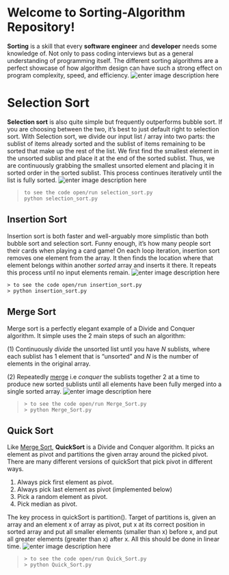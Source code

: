 # Welcome to Sorting-Algorithm Repository!


**Sorting**  is a skill that every  **software engineer**  and  **developer**  needs some knowledge of. Not only to pass coding interviews but as a general understanding of programming itself. The different sorting algorithms are a perfect showcase of how algorithm design can have such a strong effect on program complexity, speed, and efficiency.
           ![enter image description here](https://miro.medium.com/max/596/0*KLKs3NZVQZzBUI5v.png)

# Selection Sort

**Selection sort** is also quite simple but frequently outperforms bubble sort. If you are choosing between the two, it’s best to just default right to selection sort. With Selection sort, we divide our input list / array into two parts: the sublist of items already sorted and the sublist of items remaining to be sorted that make up the rest of the list. We first find the smallest element in the unsorted sublist and place it at the end of the sorted sublist. Thus, we are continuously grabbing the smallest unsorted element and placing it in sorted order in the sorted sublist. This process continues iteratively until the list is fully sorted.
           ![enter image description here](https://a.top4top.io/p_1741bco6x1.gif)
       

>     to see the code open/run selection_sort.py
>     python selection_sort.py

##  Insertion Sort

Insertion sort is both faster and well-arguably more simplistic than both bubble sort and selection sort. Funny enough, it’s how many people sort their cards when playing a card game! On each loop iteration, insertion sort removes one element from the array. It then finds the location where that element belongs within another  _sorted_  array and inserts it there. It repeats this process until no input elements remain.
																![enter image description here](https://c.top4top.io/p_1741u2v4h1.gif)

    > to see the code open/run insertion_sort.py
    > python insertion_sort.py


##  Merge Sort
Merge sort is a perfectly elegant example of a Divide and Conquer algorithm. It simple uses the 2 main steps of such an algorithm:

(1) Continuously  _divide_ the unsorted list until you have  _N_  sublists, where each sublist has 1 element that is “unsorted” and  _N_ is the number of elements in the original array.

(2) Repeatedly  [merge](https://en.wikipedia.org/wiki/Merge_algorithm)  i.e  _conquer_ the sublists together 2 at a time to produce new sorted sublists until all elements have been fully merged into a single sorted array.
![enter image description here](https://f.top4top.io/p_1741h1u631.gif)

>     > to see the code open/run Merge_Sort.py
>     > python Merge_Sort.py

## Quick Sort

Like  [Merge Sort](https://en.wikipedia.org/wiki/Merge_algorithm), **QuickSort** is a Divide and Conquer algorithm. It picks an element as pivot and partitions the given array around the picked pivot. There are many different versions of quickSort that pick pivot in different ways.

1.  Always pick first element as pivot.
2.  Always pick last element as pivot (implemented below)
3.  Pick a random element as pivot.
4.  Pick median as pivot.

The key process in quickSort is partition(). Target of partitions is, given an array and an element x of array as pivot, put x at its correct position in sorted array and put all smaller elements (smaller than x) before x, and put all greater elements (greater than x) after x. All this should be done in linear time.
![enter image description here](https://f.top4top.io/p_1741h1u631.gif)
>     > to see the code open/run Quick_Sort.py
>     > python Quick_Sort.py


